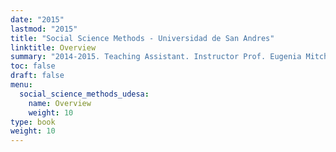 ```yaml
---
date: "2015"
lastmod: "2015"
title: "Social Science Methods - Universidad de San Andres"
linktitle: Overview
summary: "2014-2015. Teaching Assistant. Instructor Prof. Eugenia Mitchelstein"
toc: false
draft: false
menu:
  social_science_methods_udesa:
    name: Overview
    weight: 10
type: book
weight: 10
---
```



